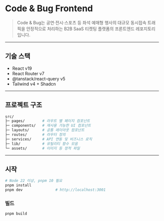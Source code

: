 # Code & Bug Frontend

> Code & Bug는 공연·전시·스포츠 등 좌석 예매형 행사의 대규모 동시접속 트래픽을 안정적으로 처리하는 B2B SaaS 티켓팅 플랫폼의 프론트엔드 레포지토리입니다.

---

## 기술 스택

- React v19
- React Router v7
- @tanstack/react-query v5
- Tailwind v4 + Shadcn

---

## 프로젝트 구조

```sh
src/
├─ pages/        # 라우트 별 페이지 컴포넌트
├─ components/   # 재사용 가능한 UI 컴포넌트
├─ layouts/      # 공통 레이아웃 컴포넌트
├─ routes/       # 라우터 정의
├─ services/     # API 연동 및 비즈니스 로직
├─ lib/          # 유틸리티 함수 모음
└─ assets/       # 이미지 등 정적 파일
```

---

## 시작

```bash
# Node 22 이상, pnpm 10 필요
pnpm install
pnpm dev               # http://localhost:3001
```

### 빌드

```bash
pnpm build
```
